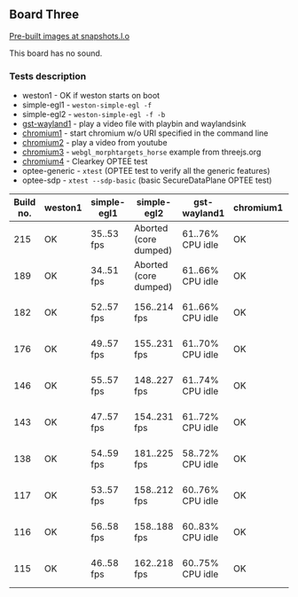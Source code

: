## Board Three
[Pre-built images at snapshots.l.o](http://snapshots.linaro.org/openembedded/pre-built/lhg/morty/hikey/rpb-wayland/latest/)

This board has no sound.

### Tests description
* weston1 - OK if weston starts on boot
* simple-egl1 - `weston-simple-egl -f`
* simple-egl2 - `weston-simple-egl -f -b`
* [gst-wayland1](gst-wayland1.md) - play a video file with playbin and waylandsink
* [chromium1](chromium1.md) - start chromium w/o URI specified in the command line
* [chromium2](chromium2.md) - play a video from youtube
* [chromium3](chromium3.md) - `webgl_morphtargets_horse` example from threejs.org
* [chromium4](chromium4.md) - Clearkey OPTEE test
* optee-generic - `xtest` (OPTEE test to verify all the generic features)
* optee-sdp - `xtest --sdp-basic` (basic SecureDataPlane OPTEE test)

| Build no. | weston1 | simple-egl1 | simple-egl2 | gst-wayland1 | chromium1 | chromium2 | chromium3 | chromium4 | optee-generic | optee-sdp |
| --- | --- | --- | --- | --- | --- | --- | --- | --- | --- | --- |
| 215 | OK | 35..53 fps | Aborted (core dumped) | 61..76% CPU idle | OK | 50..68% CPU idle | 54..60 fps, 78..81% CPU idle | OK | OK | OK |
| 189 | OK | 34..51 fps | Aborted (core dumped) | 61..66% CPU idle | OK | 48..71% CPU idle | 51..60 fps, 77..81% CPU idle | OK | OK | OK |
| 182 | OK | 52..57 fps | 156..214 fps | 61..66% CPU idle | OK | 48..73% CPU idle | 51..59 fps, 77..82% CPU idle | OK | OK | OK |
| 176 | OK | 49..57 fps | 155..231 fps | 61..70% CPU idle | OK | 43..69% CPU idle | 51..58 fps, 78..82% CPU idle | OK | OK | OK |
| 146 | OK | 55..57 fps | 148..227 fps | 61..74% CPU idle | OK | 47..68% CPU idle | 48..56 fps, 74..81% CPU idle | OK | OK | OK |
| 143 | OK | 47..57 fps | 154..231 fps | 61..72% CPU idle | OK | 45..73% CPU idle | 48..55 fps, 75..82% CPU idle | OK | OK | OK |
| 138 | OK | 54..59 fps | 181..225 fps | 58..72% CPU idle | OK | 62..80% CPU idle | 48..58 fps, 75..81% CPU idle | OK | OK | OK |
| 117 | OK | 53..57 fps | 158..212 fps | 60..76% CPU idle | OK | 62..74% CPU idle | 50..57 fps, 76..81% CPU idle | OK | OK | OK |
| 116 | OK | 56..58 fps | 158..188 fps | 60..83% CPU idle | OK | 60..74% CPU idle | 51..57 fps, 72..81% CPU idle | OK | OK | OK |
| 115 | OK | 46..58 fps | 162..218 fps | 60..75% CPU idle | OK | 63..73% CPU idle | 49..59 fps, 76..81% CPU idle | OK | OK | OK |
